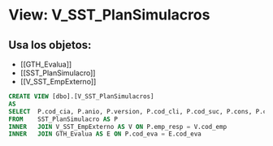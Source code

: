 # View: V_SST_PlanSimulacros

## Usa los objetos:
- [[GTH_Evalua]]
- [[SST_PlanSimulacro]]
- [[V_SST_EmpExterno]]

```sql
CREATE VIEW [dbo].[V_SST_PlanSimulacros]
AS
SELECT	P.cod_cia, P.anio, P.version, P.cod_cli, P.cod_suc, P.cons, P.cod_plan, P.emp_resp, V.nom_emp, P.cod_eva, E.Nom_eva
FROM	SST_PlanSimulacro AS P
INNER	JOIN V_SST_EmpExterno AS V ON P.emp_resp = V.cod_emp
INNER	JOIN GTH_Evalua AS E ON P.cod_eva = E.cod_eva

```
